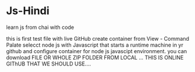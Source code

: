 # Js-Hindi
learn js from chai with code 

this is first test file with live GitHub
create container from View - Command Palate 
selecct node js with Javascript 
that starts a runtime machine in yr github and configure container for node js javascipt environment.
you can download  FILE OR WHOLE ZIP FOLDER FROM LOCAL ... THIS IS ONLINE GIThUB THAT WE SHOULD USE....
